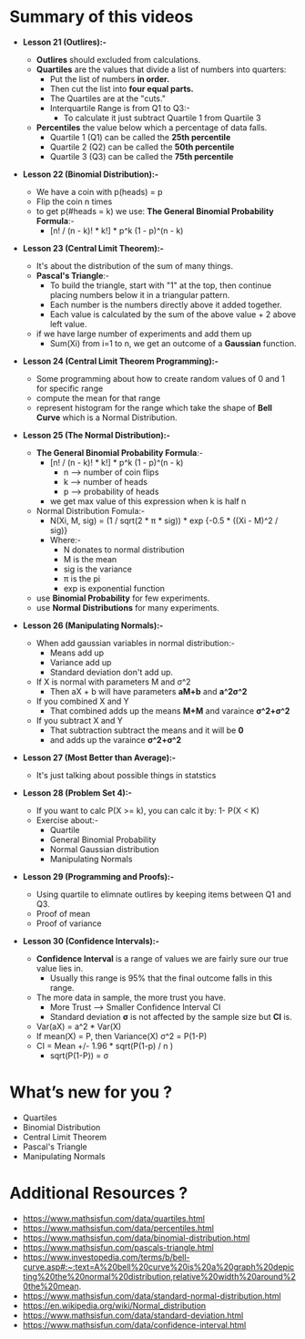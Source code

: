 # Summary of this videos

   - **Lesson 21 (Outlires):-**
        - **Outlires** should excluded from calculations. 
        - **Quartiles** are the values that divide a list of numbers into quarters:
            - Put the list of numbers **in order.**
            - Then cut the list into **four equal parts.** 
            - The Quartiles are at the "cuts."
            - Interquartile Range is from Q1 to Q3:-
              - To calculate it just subtract Quartile 1 from Quartile 3 
        - **Percentiles** the value below which a percentage of data falls.
            - Quartile 1 (Q1) can be called the **25th percentile**
            - Quartile 2 (Q2) can be called the **50th percentile**
            - Quartile 3 (Q3) can be called the **75th percentile**

   - **Lesson 22 (Binomial Distribution):-**
        - We have a coin with p(heads) = p
        - Flip the coin n times 
        - to get p(#heads = k) we use: **The General Binomial Probability Formula**:-
          - [n! / (n - k)! * k!] * p^k (1 - p)^(n - k) 

   - **Lesson 23 (Central Limit Theorem):-**
        - It's about the distribution of the sum of many things.
        - **Pascal's Triangle**:-
            - To build the triangle, start with "1" at the top, then continue placing numbers below it in a triangular pattern.
            - Each number is the numbers directly above it added together.
            - Each value is calculated by the sum of the above value + 2 above left value.  
        - if we have large number of experiments and add them up
          - Sum(Xi) from i=1 to n, we get an outcome of a **Gaussian** function. 

   - **Lesson 24 (Central Limit Theorem Programming):-**
        - Some programming about how to create random values of 0 and 1 for specific range
        - compute the mean for that range
        - represent histogram for the range which take the shape of **Bell Curve** which is a Normal Distribution.

   - **Lesson 25 (The Normal Distribution):-**
        - **The General Binomial Probability Formula**:-
          - [n! / (n - k)! * k!] * p^k (1 - p)^(n - k) 
            - n --> number of coin flips
            - k --> number of heads
            - p --> probability of heads
          - we get max value of this expression when k is half n 
        - Normal Distribution Fomula:-
          - N(Xi, M, sig) = (1 / sqrt(2 * π * sig)) * exp {-0.5 * ((Xi - M)^2 / sig)}
          - Where:- 
            - N donates to normal distribution
            - M is the mean
            - sig is the variance
            - π is the pi 
            - exp is exponential function
        - use **Binomial Probability** for few experiments.
        - use **Normal Distributions** for many experiments. 

   - **Lesson 26 (Manipulating Normals):-**
        - When add gaussian variables in normal distribution:-
          - Means add up 
          - Variance add up  
          - Standard deviation don't add up.
        - If X is normal with parameters M and σ^2
          - Then aX + b will have parameters **aM+b** and **a^2σ^2**
        - If you combined X and Y
          - That combined adds up the means **M+M** and varaince **σ^2+σ^2** 
        - If you subtract X and Y
          - That subtraction subtract the means and it will be **0**
          - and adds up the varaince **σ^2+σ^2**  

   - **Lesson 27 (Most Better than Average):-**
        - It's just talking about possible things in statstics  

   - **Lesson 28 (Problem Set 4):-**
        - If you want to calc P(X >= k), you can calc it by: 1- P(X < K) 
        - Exercise about:-
          - Quartile
          - General Binomial Probability
          - Normal Gaussian distribution 
          - Manipulating Normals

   - **Lesson 29 (Programming and Proofs):-**
        - Using quartile to elimnate outlires by keeping items between Q1 and Q3.
        - Proof of mean 
        - Proof of variance
          
   - **Lesson 30 (Confidence Intervals):-**
        - **Confidence Interval** is a range of values we are fairly sure our true value lies in.
            - Usually this range is 95% that the final outcome falls in this range.
        - The more data in sample, the more trust you have.  
          - More Trust --> Smaller Confidence Interval CI
          - Standard deviation **σ** is not affected by the sample size but **CI** is.  
        - Var(aX) = a^2 * Var(X)
        - If mean(X) = P, then Variance(X) σ^2 = P(1-P)  
        - CI =  Mean +/- 1.96 * sqrt(P(1-p) / n )
          - sqrt(P(1-P)) = σ

# What’s new for you ?

   - Quartiles
   - Binomial Distribution
   - Central Limit Theorem
   - Pascal's Triangle 
   - Manipulating Normals

# Additional Resources ? 

   - https://www.mathsisfun.com/data/quartiles.html
   - https://www.mathsisfun.com/data/percentiles.html
   - https://www.mathsisfun.com/data/binomial-distribution.html
   - https://www.mathsisfun.com/pascals-triangle.html
   - https://www.investopedia.com/terms/b/bell-curve.asp#:~:text=A%20bell%20curve%20is%20a%20graph%20depicting%20the%20normal%20distribution,relative%20width%20around%20the%20mean.
   - https://www.mathsisfun.com/data/standard-normal-distribution.html
   - https://en.wikipedia.org/wiki/Normal_distribution
   - https://www.mathsisfun.com/data/standard-deviation.html
   - https://www.mathsisfun.com/data/confidence-interval.html
